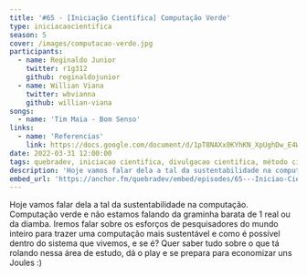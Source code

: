 ```yaml
---
title: '#65 - [Iniciação Científica] Computação Verde'
type: iniciacaocientifica 
season: 5
cover: /images/computacao-verde.jpg
participants:
  - name: Reginaldo Junior
    twitter: r1g312
    github: reginaldojunior
  - name: Willian Viana
    twitter: wbvianna
    github: willian-viana
songs:
  - name: 'Tim Maia - Bom Senso' 
links:
  - name: 'Referencias'
    link: https://docs.google.com/document/d/1pT8NAXx0KYhKN_XpUghDw_E4WkbB5tlj9IqPlbVAV1I/edit?usp=sharing
date: 2022-03-31 12:00:00
tags: quebradev, iniciacao cientifica, divulgacao cientifica, método cientifico
description: 'Hoje vamos falar dela a tal da sustentabilidade na computação. Computação verde e não estamos falando da graminha barata de 1 real ou da diamba.'
embed_url: 'https://anchor.fm/quebradev/embed/episodes/65---Iniciao-Cientfica-Computao-Verde-e1ghjft'
---
```


Hoje vamos falar dela a tal da sustentabilidade na computação. Computação verde e não estamos falando da graminha barata de 1 real ou da diamba. Iremos falar sobre os esforços de pesquisadores do mundo inteiro para trazer uma computação mais sustentável e como é possível dentro do sistema que vivemos, e se é? Quer saber tudo sobre o que tá rolando nessa área de estudo, dá o play e se prepara para economizar uns Joules :)
